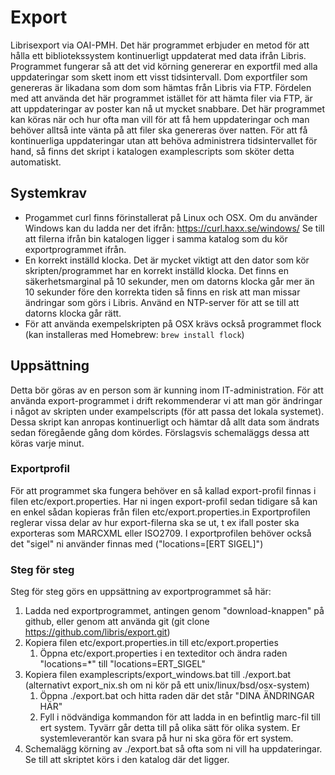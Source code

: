 # Export

Librisexport via OAI-PMH. Det här programmet erbjuder en metod för att hålla ett bibliotekssystem kontinuerligt uppdaterat med data ifrån Libris. Programmet fungerar så att det vid körning genererar en exportfil med alla uppdateringar som skett inom ett visst tidsintervall. Dom exportfiler som genereras är likadana som dom som hämtas från Libris via FTP. Fördelen med att använda det här programmet istället för att hämta filer via FTP, är att uppdateringar av poster kan nå ut mycket snabbare. Det här programmet kan köras när och hur ofta man vill för att få hem uppdateringar och man behöver alltså inte vänta på att filer ska genereras över natten. För att få kontinuerliga uppdateringar utan att behöva administrera tidsintervallet för hand, så finns det skript i katalogen examplescripts som sköter detta automatiskt.

## Systemkrav

* Progammet curl finns förinstallerat på Linux och OSX. Om du använder Windows kan du ladda ner det ifrån: https://curl.haxx.se/windows/ Se till att filerna ifrån bin katalogen ligger i samma katalog som du kör exportprogrammet ifrån.
* En korrekt inställd klocka. Det är mycket viktigt att den dator som kör skripten/programmet har en korrekt inställd klocka. Det finns en säkerhetsmarginal på 10 sekunder, men om datorns klocka går mer än 10 sekunder före den korrekta tiden så finns en risk att man missar ändringar som görs i Libris. Använd en NTP-server för att se till att datorns klocka går rätt.
* För att använda exempelskripten på OSX krävs också programmet flock (kan installeras med Homebrew: `brew install flock`)


## Uppsättning

Detta bör göras av en person som är kunning inom IT-administration. För att använda export-programmet i drift rekommenderar vi att man gör ändringar i något av skripten under exampelscripts (för att passa det lokala systemet). Dessa skript kan anropas kontinuerligt och hämtar då allt data som ändrats sedan föregående gång dom kördes. Förslagsvis schemaläggs dessa att köras varje minut.

### Exportprofil

För att programmet ska fungera behöver en så kallad export-profil finnas i filen etc/export.properties. Har ni ingen export-profil sedan tidigare så kan en enkel sådan kopieras från filen etc/export.properties.in
Exportprofilen reglerar vissa delar av hur export-filerna ska se ut, t ex ifall poster ska exporteras som MARCXML eller ISO2709. I exportprofilen behöver också det "sigel" ni använder finnas med ("locations=[ERT SIGEL]")

### Steg för steg

Steg för steg görs en uppsättning av exportprogrammet så här:

1. Ladda ned exportprogrammet, antingen genom "download-knappen" på github, eller genom att använda git (git clone https://github.com/libris/export.git)
1. Kopiera filen etc/export.properties.in till etc/export.properties
   1. Öppna etc/export.properties i en texteditor och ändra raden "locations=*" till "locations=ERT_SIGEL"
1. Kopiera filen examplescripts/export_windows.bat till ./export.bat (alternativt export_nix.sh om ni kör på ett unix/linux/bsd/osx-system)
   1. Öppna ./export.bat och hitta raden där det står "DINA ÄNDRINGAR HÄR"
   1. Fyll i nödvändiga kommandon för att ladda in en befintlig marc-fil till ert system. Tyvärr går detta till på olika sätt för olika system. Er systemleverantör kan svara på hur ni ska göra för ert system.
1. Schemalägg körning av ./export.bat så ofta som ni vill ha uppdateringar. Se till att skriptet körs i den katalog där det ligger.
